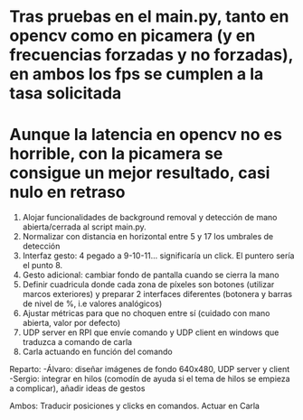# Tras pruebas en el main.py, tanto en opencv como en picamera (y en frecuencias forzadas y no forzadas), en ambos los fps se cumplen a la tasa solicitada
# Aunque la latencia en opencv no es horrible, con la picamera se consigue un mejor resultado, casi nulo en retraso

1) Alojar funcionalidades de background removal y detección de mano abierta/cerrada al script main.py.
2) Normalizar con distancia en horizontal entre 5 y 17 los umbrales de detección
3) Interfaz gesto: 4 pegado a 9-10-11... significaría un click. El puntero sería el punto 8.
4) Gesto adicional: cambiar fondo de pantalla cuando se cierra la mano
5) Definir cuadricula donde cada zona de píxeles son botones (utilizar marcos exteriores) y preparar 2 interfaces diferentes (botonera y barras de nivel de %, i.e valores analógicos)
5) Ajustar métricas para que no choquen entre sí (cuidado con mano abierta, valor por defecto)
5) UDP server en RPI que envíe comando y UDP client en windows que traduzca a comando de carla
6) Carla actuando en función del comando

Reparto:
-Álvaro: diseñar imágenes de fondo 640x480, UDP server y client
-Sergio: integrar en hilos (comodín de ayuda si el tema de hilos se empieza a complicar), añadir ideas de gestos

Ambos: Traducir posiciones y clicks en comandos. Actuar en Carla